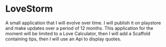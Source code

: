 # LoveStorm
A small application that I will evolve over time. I will publish it on playstore and make updates over a period of 12 months. 
This application for the moment will be limited to a Love Calculator,
then I will add a Scaffold containing tips, then I will use an Api to display quotes.
